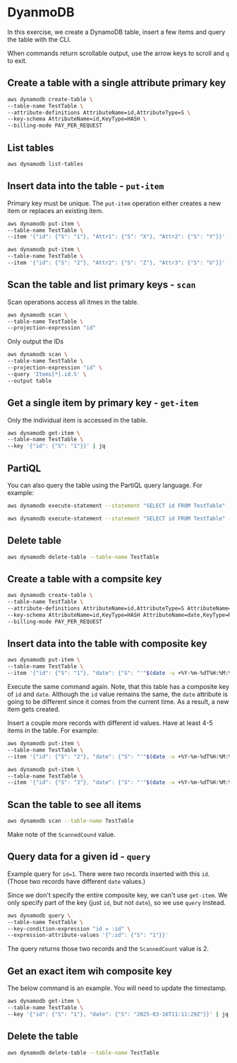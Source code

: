 # DyanmoDB

In this exercise, we create a DynamoDB table, insert a few items and query the table with the CLI.

When commands return scrollable output, use the arrow keys to scroll and `q` to exit.

## Create a table with a single attribute primary key

```Bash
aws dynamodb create-table \
--table-name TestTable \
--attribute-definitions AttributeName=id,AttributeType=S \
--key-schema AttributeName=id,KeyType=HASH \
--billing-mode PAY_PER_REQUEST
```

## List tables

```Bash
aws dynamodb list-tables
```

## Insert data into the table - `put-item`

Primary key must be unique. The `put-item` operation either creates a new item or replaces an existing item.

```Bash
aws dynamodb put-item \
--table-name TestTable \
--item '{"id": {"S": "1"}, "Attr1": {"S": "X"}, "Attr2": {"S": "Y"}}'
```

```Bash
aws dynamodb put-item \
--table-name TestTable \
--item '{"id": {"S": "2"}, "Attr2": {"S": "Z"}, "Attr3": {"S": "U"}}'
```

## Scan the table and list primary keys - `scan`

Scan operations access all itmes in the table.

```Bash
aws dynamodb scan \
--table-name TestTable \
--projection-expression "id"
```

Only output the IDs

```Bash
aws dynamodb scan \
--table-name TestTable \
--projection-expression "id" \
--query 'Items[*].id.S' \
--output table
```

## Get a single item by primary key - `get-item`

Only the individual item is accessed in the table.

```Bash
aws dynamodb get-item \
--table-name TestTable \
--key '{"id": {"S": "1"}}' | jq
```

## PartiQL

You can also query the table using the PartiQL query language. For example:

```Bash
aws dynamodb execute-statement --statement "SELECT id FROM TestTable"
```

```Bash
aws dynamodb execute-statement --statement "SELECT id FROM TestTable" --query "Items[*].id.S" --output text
```

## Delete table

```Bash
aws dynamodb delete-table --table-name TestTable
```

## Create a table with a compsite key

```Bash
aws dynamodb create-table \
--table-name TestTable \
--attribute-definitions AttributeName=id,AttributeType=S AttributeName=date,AttributeType=S \
--key-schema AttributeName=id,KeyType=HASH AttributeName=date,KeyType=RANGE \
--billing-mode PAY_PER_REQUEST
```

## Insert data into the table with composite key

```Bash
aws dynamodb put-item \
--table-name TestTable \
--item '{"id": {"S": "1"}, "date": {"S": "'"$(date -u +%Y-%m-%dT%H:%M:%SZ)"'"}, "note": {"S": "test-1"}}'
```

Execute the same command again. Note, that this table has a composite key of `id` and `date`. Although the `id` value
remains the same, the `date` attribute is going to be different since it comes from the current time. As a result,
a new item gets created.

Insert a couple more records with different id values. Have at least 4-5 items in the table. For example:

```Bash
aws dynamodb put-item \
--table-name TestTable \
--item '{"id": {"S": "2"}, "date": {"S": "'"$(date -u +%Y-%m-%dT%H:%M:%SZ)"'"}, "note": {"S": "test-2"}}'
```

```Bash
aws dynamodb put-item \
--table-name TestTable \
--item '{"id": {"S": "3"}, "date": {"S": "'"$(date -u +%Y-%m-%dT%H:%M:%SZ)"'"}, "note": {"S": "test-3"}}'
```

## Scan the table to see all items

```Bash
aws dynamodb scan --table-name TestTable
```

Make note of the `ScannedCound` value.

## Query data for a given id - `query`

Example query for `id=1`. There were two records inserted with this `id`. (Those two records have different `date`
values.)

Since we don't specify the entire composite key, we can't use `get-item`. We only specify part of the key (just `id`, but
not `date`), so we use `query` instead.

```Bash
aws dynamodb query \
--table-name TestTable \
--key-condition-expression "id = :id" \
--expression-attribute-values '{":id": {"S": "1"}}'
```

The query returns those two records and the `ScannedCount` value is 2.

## Get an exact item wih composite key

The below command is an example. You will need to update the timestamp.

```Bash
aws dynamodb get-item \
--table-name TestTable \
--key '{"id": {"S": "1"}, "date": {"S": "2025-03-16T11:11:29Z"}}' | jq
```

## Delete the table

```Bash
aws dynamodb delete-table --table-name TestTable
```
